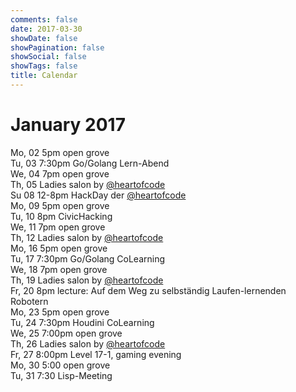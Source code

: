 ```yaml
---
comments: false
date: 2017-03-30
showDate: false
showPagination: false
showSocial: false
showTags: false
title: Calendar
---
```


# January 2017

Mo, 02 5pm open grove</br>
Tu, 03 7:30pm Go/Golang Lern-Abend</br>
We, 04 7pm open grove</br>
Th, 05 Ladies salon by <a href="https://twitter.com/heartofcode">@heartofcode</a></br>
Su 	08 12-8pm HackDay der <a href="https://twitter.com/heartofcode">@heartofcode</a></br>
Mo,	09 5pm open grove</br>
Tu, 10 8pm CivicHacking</br>
We, 11 7pm open grove</br>
Th, 12 Ladies salon by <a href="https://twitter.com/heartofcode">@heartofcode</a> </br>
Mo, 16 5pm open grove</br>
Tu, 17 7:30pm Go/Golang CoLearning</br>
We, 18 7pm open grove</br>
Th, 19 Ladies salon by <a href="https://twitter.com/heartofcode">@heartofcode</a></br>
Fr, 20 8pm lecture: Auf dem Weg zu selbständig Laufen-lernenden Robotern</br>
Mo, 23 5pm open grove</br>
Tu, 24 7:30pm Houdini CoLearning</br>
We, 25 7:00pm open grove</br>
Th, 26 Ladies salon by <a href="https://twitter.com/heartofcode">@heartofcode</a></br>
Fr, 27 8:00pm Level 17-1, gaming evening</br>
Mo, 30 5:00 open grove</br>
Tu, 31 7:30 Lisp-Meeting</br>


